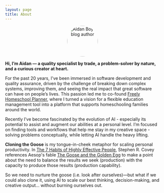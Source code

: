 ```yaml
---
layout: page
title: About
---
```

<div style="text-align: center;">
    <a href="{{ '/assets/images/aidan_boyd.png' | relative_url }}">
        <img 
            src="{{ '/assets/images/aidan_boyd.png' | relative_url }}"
            alt="Aidan Boyd, blog author" 
            width="100" 
            style="border-radius: 50%;"
        />
    </a>
</div>

**Hi, I’m Aidan — a quality specialist by trade, a problem-solver by nature, and a curious creator at heart.**

For the past 20 years, I've been immersed in software development and quality assurance, driven by the challenge of breaking down complex systems, improving them, and seeing the real impact that great software can have on people’s lives. This passion led me to co-found [Freely Homeschool Planner](https://www.learnfreely.app/), where I turned a vision for a flexible education management tool into a platform that supports homeschooling families around the world.

Recently I’ve become fascinated by the evolution of AI - especially its potential to assist and augment our abilities at a personal level. I’m focused on finding tools and workflows that help me stay in my creative space - solving problems conceptually, while letting AI handle the heavy lifting.

**Cloning the Goose** is my tongue-in-cheek metaphor for scaling personal productivity. In [The 7 Habits of Highly Effective People](https://en.wikipedia.org/wiki/The_7_Habits_of_Highly_Effective_People), Stephen R. Covey references Aesop's fable [The Goose and the Golden Egg](https://en.wikipedia.org/wiki/The_Goose_that_Laid_the_Golden_Eggs) to make a point about the need to balance the results we seek (production) with the capacity to produce those results (production capability). 

So we need to nurture the goose (i.e. look after ourselves)—but what if we could also clone it, using AI to scale our best thinking, decision-making, and creative output... without burning ourselves out.